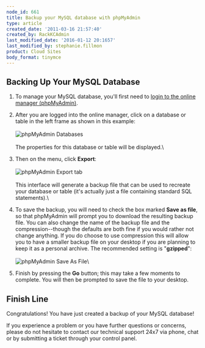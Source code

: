 ```yaml
---
node_id: 661
title: Backup your MySQL database with phpMyAdmin
type: article
created_date: '2011-03-16 21:57:40'
created_by: RackKCAdmin
last_modified_date: '2016-01-12 20:1657'
last_modified_by: stephanie.fillmon
product: Cloud Sites
body_format: tinymce
---
```


Backing Up Your MySQL Database
------------------------------

1.  To manage your MySQL database, you'll first need to [login to the
    online manager
    (phpMyAdmin)](http://www.rackspace.com/knowledge_center/article/rackspace-cloud-sites-essentials-phpmyadmin-database-management-interface).
2.  After you are logged into the online manager, click on a database or
    table in the left frame as shown in this example:\
     \
     ![phpMyAdmin
    Databases](http://c5018549.r49.cf2.rackcdn.com/phpmyadmin-dbs.png)\
     \
     The properties for this database or table will be displayed.\
      
3.  Then on the menu, click **Export**:\
     \
     ![phpMyAdmin Export
    tab](http://c5018549.r49.cf2.rackcdn.com/phpmyadmin-export.png)\
     \
     This interface will generate a backup file that can be used to
    recreate your database or table (it's actually just a file
    containing standard SQL statements).\
      
4.  To save the backup, you will need to check the box marked **Save as
    file**, so that phpMyAdmin will prompt you to download the resulting
    backup file. You can also change the name of the backup file and the
    compression--though the defaults are both fine if you would rather
    not change anything. If you do choose to use compression this will
    allow you to have a smaller backup file on your desktop if you are
    planning to keep it as a personal archive. The recommended setting
    is "**gzipped**":\
     \
     ![phpMyAdmin Save As
    File](http://c5018549.r49.cf2.rackcdn.com/phpmyadmin-saveasfile.png)\
      
5.  Finish by pressing the **Go** button; this may take a few moments to
    complete. You will then be prompted to save the file to your
    desktop.

Finish Line
-----------

Congratulations! You have just created a backup of your MySQL database!

If you experience a problem or you have further questions or concerns,
please do not hesitate to contact our technical support 24x7 via phone,
chat or by submitting a ticket through your control panel.

